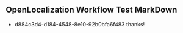 ## OpenLocalization Workflow Test MarkDown
* d884c3d4-d184-4548-8e10-92b0bfa6f483 thanks!

<!--HONumber=Sep16_HO1-->


